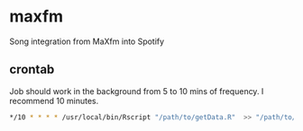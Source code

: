 # maxfm
Song integration from MaXfm into Spotify

## crontab
Job should work in the background from 5 to 10 mins of frequency. I recommend 10 minutes.

```sh
*/10 * * * * /usr/local/bin/Rscript "/path/to/getData.R"  >> "/path/to/getData.log" 2>&1
```
